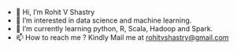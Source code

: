 - 👋 Hi, I’m Rohit V Shastry
- 👀 I’m interested in data science and machine learning.
- 🌱 I’m currently learning python, R, Scala, Hadoop and Spark.
- 📫 How to reach me ? Kindly Mail me at rohitvshastry@gmail.com

<!---
rohitvs252/rohitvs252 is a ✨ special ✨ repository because its `README.md` (this file) appears on your GitHub profile.
You can click the Preview link to take a look at your changes.
--->
